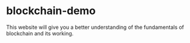 # blockchain-demo
This website will give you a better understanding of the fundamentals of blockchain and its working.
